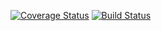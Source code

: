 [![Coverage Status](https://coveralls.io/repos/github/Pyer23/test/badge.svg?branch=main)](https://coveralls.io/github/Pyer23/test?branch=main)
[![Build Status](https://travis-ci.com/Pyer23/test.svg?branch=master)](https://travis-ci.com/Pyer23/test)
